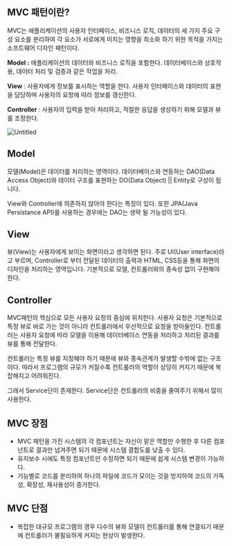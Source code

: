## MVC 패턴이란?

MVC는 애플리케이션의 사용자 인터페이스, 비즈니스 로직, 데이터의 세 가지 주요 구성 요소를 분리하여 각 요소가 서로에게 미치는 영향을 최소화 하기 위한 목적을 가지는 소프트웨어 디자인 패턴이다.

**Model :** 애플리케이션의 데이터와 비즈니스 로직을 포함한다. 데이터베이스와 상호작용, 데이터 처리 및 검증과 같은 작업을 처리.

**View** : 사용자에게 정보를 표시하는 역할을 한다. 사용자 인터페이스와 데이터의 표현을 담당하며 사용자의 요청에 따라 정보를 갱신한다.

**Controller** : 사용자의 입력을 받아 처리하고, 적절한 응답을 생성하기 위해 모델과 뷰를 조정한다.

![Untitled](https://prod-files-secure.s3.us-west-2.amazonaws.com/9854f7f1-ab70-474e-b385-9eb124b0ec75/99bd5c8a-41c1-4bd8-aaef-464098b6983d/Untitled.png)

## Model

모델(Model)은 데이터를 처리하는 영역이다. 데이터베이스와 연동하는 DAO(Data Access Object)와 데이터 구조를 표현하는 DO(Data Object) || Entity로 구성이 됩니다.

View와 Controller에 의존하지 않아야 한다는 특징이 있다. 또한 JPA(Java Persistance API)를 사용하는 경우에는 DAO는 생략 될 가능성이 있다.

## View

뷰(View)는 사용자에게 보이는 화면이라고 생각하면 된다. 주로 UI(User interface)라고 부르며, Controller로 부터 전달된 데이터의 출력과 HTML, CSS등을 통해 화면의 디자인을 처리하는 영역입니다. 기본적으로 모델, 컨트롤러와의 종속성 없이 구현해야 한다.

## Controller

MVC패턴의 핵심으로 모든 사용자 요청의 중심에 위치한다. 사용자 요청은 기본적으로 특정 뷰로 바로 가는 것이 아니라 컨트롤러에서 우선적으로 요청을 받아들인다. 컨트롤러는 사용자 요청에 따라 모델을 이용해 데이터베이스 연동을 처리하고 처리된 결과를 뷰를 통해 전달한다.

컨트롤러는 특정 뷰를 지정해야 하기 때문에 뷰와 종속관계가 발생할 수밖에 없는 구조이다. 따라서 프로그램의 규모가 커질수록 컨트롤러의 역할이 상당히 커지기 때문에 복잡해지고 어려워진다.

그래서 Service단이 존재한다. Service단은 컨트롤러의 비중을 줄여주기 위해서 많이 사용한다.

## MVC 장점

- MVC 패턴을 가진 시스템의 각 컴포넌트는 자신이 맡은 역할만 수행한 후 다른 컴포넌트로 결과만 넘겨주면 되기 때문에 시스템 결합도를 낮출 수 있다.
- 유지보수 시에도 특정 컴포넌트만 수정하면 되기 때문에 쉽게 시스템 변경이 가능하다.
- 기능별로 코드를 분리하여 하나의 파일에 코드가 모이는 것을 방지하여 코드의 가독성, 확장성, 재사용성이 증가한다.

## MVC 단점

- 복잡한 대규모 프로그램의 경우 다수의 뷰와 모델이 컨트롤러를 통해 연결되기 때문에 컨트롤러가 불필요하게 커지는 현상이 발생한다.
